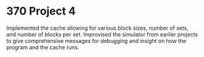 # 370 Project 4

Implemented the cache allowing for various block sizes, number of sets, and number of blocks per set. 
Improvised the simulator from earlier projects to give comprehensive messages for debugging and insight on how the program and the cache runs.
